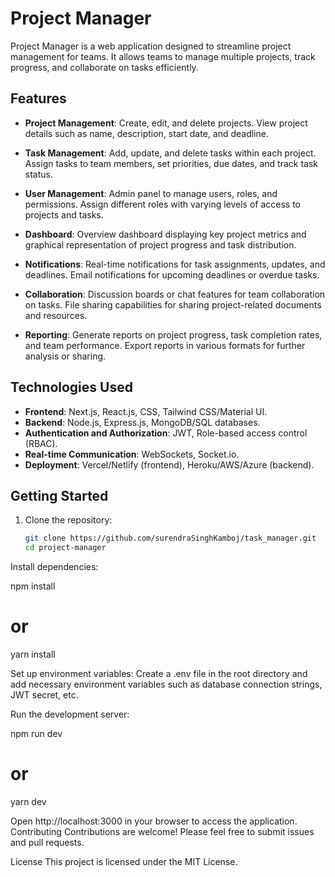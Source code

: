 # Project Manager

Project Manager is a web application designed to streamline project management for teams. It allows teams to manage multiple projects, track progress, and collaborate on tasks efficiently.

## Features

- **Project Management**: Create, edit, and delete projects. View project details such as name, description, start date, and deadline.

- **Task Management**: Add, update, and delete tasks within each project. Assign tasks to team members, set priorities, due dates, and track task status.

- **User Management**: Admin panel to manage users, roles, and permissions. Assign different roles with varying levels of access to projects and tasks.

- **Dashboard**: Overview dashboard displaying key project metrics and graphical representation of project progress and task distribution.

- **Notifications**: Real-time notifications for task assignments, updates, and deadlines. Email notifications for upcoming deadlines or overdue tasks.

- **Collaboration**: Discussion boards or chat features for team collaboration on tasks. File sharing capabilities for sharing project-related documents and resources.

- **Reporting**: Generate reports on project progress, task completion rates, and team performance. Export reports in various formats for further analysis or sharing.

## Technologies Used

- **Frontend**: Next.js, React.js, CSS, Tailwind CSS/Material UI.
- **Backend**: Node.js, Express.js, MongoDB/SQL databases.
- **Authentication and Authorization**: JWT, Role-based access control (RBAC).
- **Real-time Communication**: WebSockets, Socket.io.
- **Deployment**: Vercel/Netlify (frontend), Heroku/AWS/Azure (backend).

## Getting Started

1. Clone the repository:
   ```bash
   git clone https://github.com/surendraSinghKamboj/task_manager.git
   cd project-manager
Install dependencies:

npm install
# or
yarn install


Set up environment variables:
Create a .env file in the root directory and add necessary environment variables such as database connection strings, JWT secret, etc.

Run the development server:

npm run dev
# or
yarn dev


Open http://localhost:3000 in your browser to access the application.
Contributing
Contributions are welcome! Please feel free to submit issues and pull requests.

License
This project is licensed under the MIT License.
